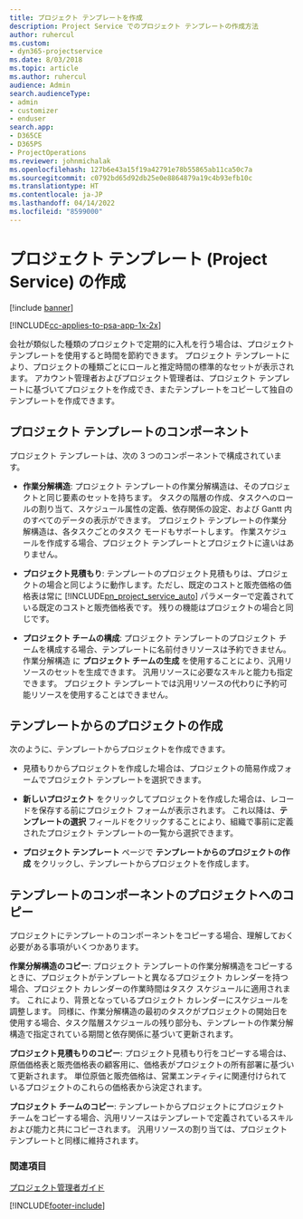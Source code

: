 ```yaml
---
title: プロジェクト テンプレートを作成
description: Project Service でのプロジェクト テンプレートの作成方法
author: ruhercul
ms.custom:
- dyn365-projectservice
ms.date: 8/03/2018
ms.topic: article
ms.author: ruhercul
audience: Admin
search.audienceType:
- admin
- customizer
- enduser
search.app:
- D365CE
- D365PS
- ProjectOperations
ms.reviewer: johnmichalak
ms.openlocfilehash: 127b6e43a15f19a42791e78b55865ab11ca50c7a
ms.sourcegitcommit: c0792bd65d92db25e0e8864879a19c4b93efb10c
ms.translationtype: HT
ms.contentlocale: ja-JP
ms.lasthandoff: 04/14/2022
ms.locfileid: "8599000"
---
```

# <a name="create-a-project-template-project-service"></a>プロジェクト テンプレート (Project Service) の作成

[!include [banner](../includes/psa-now-project-operations.md)]

[!INCLUDE[cc-applies-to-psa-app-1x-2x](../includes/cc-applies-to-psa-app-1x-2x.md)]

会社が類似した種類のプロジェクトで定期的に入札を行う場合は、プロジェクト テンプレートを使用すると時間を節約できます。 プロジェクト テンプレートにより、プロジェクトの種類ごとにロールと推定時間の標準的なセットが表示されます。 アカウント管理者およびプロジェクト管理者は、プロジェクト テンプレートに基づいてプロジェクトを作成でき、またテンプレートをコピーして独自のテンプレートを作成できます。  
  
## <a name="components-of-project-template"></a>プロジェクト テンプレートのコンポーネント
 プロジェクト テンプレートは、次の 3 つのコンポーネントで構成されています。  
  
- **作業分解構造**: プロジェクト テンプレートの作業分解構造は、そのプロジェクトと同じ要素のセットを持ちます。 タスクの階層の作成、タスクへのロールの割り当て、スケジュール属性の定義、依存関係の設定、および Gantt 内のすべてのデータの表示ができます。 プロジェクト テンプレートの作業分解構造は、各タスクごとのタスク モードもサポートします。 作業スケジュールを作成する場合、プロジェクト テンプレートとプロジェクトに違いはありません。  
  
- **プロジェクト見積もり**: テンプレートのプロジェクト見積もりは、プロジェクトの場合と同じように動作します。ただし、既定のコストと販売価格の価格表は常に [!INCLUDE[pn_project_service_auto](../includes/pn-project-service-auto.md)] パラメーターで定義されている既定のコストと販売価格表です。 残りの機能はプロジェクトの場合と同じです。  
  
- **プロジェクト チームの構成**: プロジェクト テンプレートのプロジェクト チームを構成する場合、テンプレートに名前付きリソースは予約できません。 作業分解構造 に **プロジェクト チームの生成** を使用することにより、汎用リソースのセットを生成できます。 汎用リソースに必要なスキルと能力も指定できます。 プロジェクト テンプレートでは汎用リソースの代わりに予約可能リソースを使用することはできません。  
  
## <a name="create-a-project-from-a-template"></a>テンプレートからのプロジェクトの作成  
 次のように、テンプレートからプロジェクトを作成できます。  
  
-   見積もりからプロジェクトを作成した場合は、プロジェクトの簡易作成フォームでプロジェクト テンプレートを選択できます。  
  
-   **新しいプロジェクト** をクリックしてプロジェクトを作成した場合は、レコードを保存する前にプロジェクト フォームが表示されます。 これ以降は、**テンプレートの選択** フィールドをクリックすることにより、組織で事前に定義されたプロジェクト テンプレートの一覧から選択できます。  
  
-   **プロジェクト テンプレート** ページで **テンプレートからのプロジェクトの作成** をクリックし、テンプレートからプロジェクトを作成します。  
  
## <a name="copying-components-of-a-template-to-a-project"></a>テンプレートのコンポーネントのプロジェクトへのコピー  
 プロジェクトにテンプレートのコンポーネントをコピーする場合、理解しておく必要がある事項がいくつかあります。  
  
 **作業分解構造のコピー**: プロジェクト テンプレートの作業分解構造をコピーするときに、プロジェクトがテンプレートと異なるプロジェクト カレンダーを持つ場合、プロジェクト カレンダーの作業時間はタスク スケジュールに適用されます。 これにより、背景となっているプロジェクト カレンダーにスケジュールを調整します。 同様に、作業分解構造の最初のタスクがプロジェクトの開始日を使用する場合、タスク階層スケジュールの残り部分も、テンプレートの作業分解構造で指定されている期間と依存関係に基づいて更新されます。  
  
 **プロジェクト見積もりのコピー**: プロジェクト見積もり行をコピーする場合は、原価価格表と販売価格表の顧客用に、価格表がプロジェクトの所有部署に基づいて更新されます。 単位原価と販売価格は、営業エンティティに関連付けられているプロジェクトのこれらの価格表から決定されます。  
  
 **プロジェクト チームのコピー**: テンプレートからプロジェクトにプロジェクト チームをコピーする場合、汎用リソースはテンプレートで定義されているスキルおよび能力と共にコピーされます。 汎用リソースの割り当ては、プロジェクト テンプレートと同様に維持されます。  
  
### <a name="see-also"></a>関連項目  
 [プロジェクト管理者ガイド](../psa/project-manager-guide.md)


[!INCLUDE[footer-include](../includes/footer-banner.md)]
